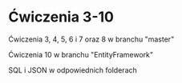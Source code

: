# Ćwiczenia 3-10
Ćwiczenia 3, 4, 5, 6 i 7 oraz 8 w branchu "master"
 
Ćwiczenia 10 w branchu "EntityFramework"

SQL i JSON w odpowiednich folderach
